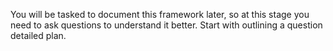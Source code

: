 You will be tasked to document this framework later, so at this stage you need to ask questions to understand it better. Start with outlining a question detailed plan.
